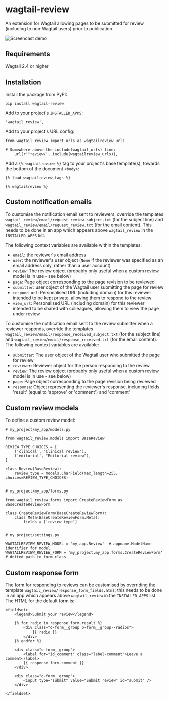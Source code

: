 # wagtail-review

An extension for Wagtail allowing pages to be submitted for review (including to non-Wagtail users) prior to publication

![Screencast demo](https://tom.s3.amazonaws.com/wagtail-review.gif)

## Requirements

Wagtail 2.4 or higher

## Installation

Install the package from PyPI:

    pip install wagtail-review

Add to your project's `INSTALLED_APPS`:

    'wagtail_review',

Add to your project's URL config:

    from wagtail_review import urls as wagtailreview_urls

    # Somewhere above the include(wagtail_urls) line:
        url(r'^review/', include(wagtailreview_urls)),

Add a `{% wagtailreview %}` tag to your project's base template(s), towards the bottom of the document `<body>`:

    {% load wagtailreview_tags %}

    {% wagtailreview %}


## Custom notification emails

To customise the notification email sent to reviewers, override the templates `wagtail_review/email/request_review_subject.txt` (for the subject line) and `wagtail_review/email/request_review.txt` (for the email content). This needs to be done in an app which appears above `wagtail_review` in the `INSTALLED_APPS` list.

The following context variables are available within the templates:

 * `email`: the reviewer's email address
 * `user`: the reviewer's user object (`None` if the reviewer was specified as an email address only, rather than a user account)
 * `review`: The review object (probably only useful when a custom review model is in use - see below)
 * `page`: Page object corresponding to the page revision to be reviewed
 * `submitter`: user object of the Wagtail user submitting the page for review
 * `respond_url`: Personalised URL (including domain) for this reviewer intended to be kept private, allowing them to respond to the review
 * `view_url`: Personalised URL (including domain) for this reviewer intended to be shared with colleagues, allowing them to view the page under review


To customise the notification email sent to the review submitter when a reviewer responds,
override the templates `wagtail_review/email/response_received_subject.txt` (for the subject line) and `wagtail_review/email/response_received.txt` (for the email content). The following context variables are available:

 * `submitter`: The user object of the Wagtail user who submitted the page for review
 * `reviewer`: Reviewer object for the person responding to the review
 * `review`: The review object (probably only useful when a custom review model is in use - see below)
 * `page`: Page object corresponding to the page revision being reviewed
 * `response`: Object representing the reviewer's response, including fields 'result' (equal to 'approve' or 'comment') and 'comment'


## Custom review models

To define a custom review model:

    # my_project/my_app/models.py

    from wagtail_review.models import BaseReview

    REVIEW_TYPE_CHOICES = [
        ('clinical', "Clinical review"),
        ('editorial', "Editorial review"),
    ]

    class Review(BaseReview):
        review_type = models.CharField(max_length=255, choices=REVIEW_TYPE_CHOICES)


    # my_project/my_app/forms.py

    from wagtail_review.forms import CreateReviewForm as BaseCreateReviewForm

    class CreateReviewForm(BaseCreateReviewForm):
        class Meta(BaseCreateReviewForm.Meta):
            fields = ['review_type']


    # my_project/settings.py

    WAGTAILREVIEW_REVIEW_MODEL = 'my_app.Review'  # appname.ModelName identifier for model
    WAGTAILREVIEW_REVIEW_FORM = 'my_project.my_app.forms.CreateReviewForm'  # dotted path to form class


## Custom response form

The form for responding to reviews can be customised by overriding the template `wagtail_review/response_form_fields.html`; this needs to be done in an app which appears above `wagtail_review` in the `INSTALLED_APPS` list. The HTML for the default form is:

    <fieldset>
        <legend>Submit your review</legend>

        {% for radio in response_form.result %}
            <div class="o-form__group o-form__group--radios">
                {{ radio }}
            </div>
        {% endfor %}

        <div class="o-form__group">
            <label for="id_comment" class="label-comment">Leave a comment</label>
            {{ response_form.comment }}
        </div>

        <div class="o-form__group">
            <input type="submit" value="Submit review" id="submit" />
        </div>

    </fieldset>
